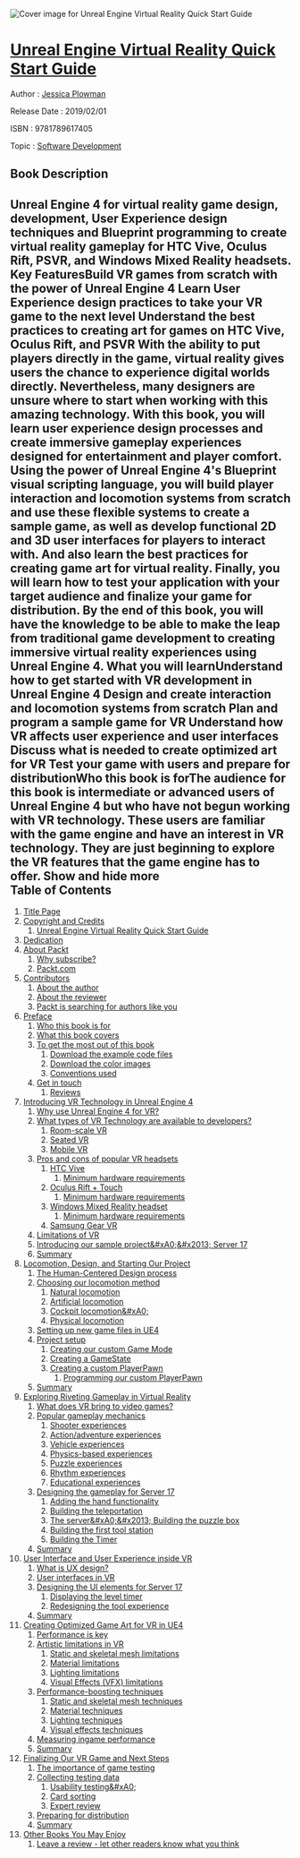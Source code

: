 ![Cover image for Unreal Engine Virtual Reality Quick Start Guide](https://imgdetail.ebookreading.net/cover/cover/software_development/EB9781789617405.jpg)

[Unreal Engine Virtual Reality Quick Start Guide](https://ebookreading.net/view/book/Unreal+Engine+Virtual+Reality+Quick+Start+Guide-EB9781789617405_1.html "Unreal Engine Virtual Reality Quick Start Guide")
====================================================================================================================

Author : [Jessica Plowman](https://ebookreading.net/search/author/Jessica+Plowman)

Release Date : 2019/02/01

ISBN : 9781789617405

Topic : [Software Development](https://ebookreading.net/search/category/software-development)

Book Description
-----------------

 Unreal Engine 4 for virtual reality game design, development, User Experience design techniques and Blueprint programming to create virtual reality gameplay for HTC Vive, Oculus Rift, PSVR, and Windows Mixed Reality headsets. 
Key FeaturesBuild VR games from scratch with the power of Unreal Engine 4 Learn User Experience design practices to take your VR game to the next level Understand the best practices to creating art for games on HTC Vive, Oculus Rift, and PSVR With the ability to put players directly in the game, virtual reality gives users the chance to experience digital worlds directly. Nevertheless, many designers are unsure where to start when working with this amazing technology. 
With this book, you will learn user experience design processes and create immersive gameplay experiences designed for entertainment and player comfort. Using the power of Unreal Engine 4's Blueprint visual scripting language, you will build player interaction and locomotion systems from scratch and use these flexible systems to create a sample game, as well as develop functional 2D and 3D user interfaces for players to interact with. And also learn the best practices for creating game art for virtual reality. Finally, you will learn how to test your application with your target audience and finalize your game for distribution. 
By the end of this book, you will have the knowledge to be able to make the leap from traditional game development to creating immersive virtual reality experiences using Unreal Engine 4. 
What you will learnUnderstand how to get started with VR development in Unreal Engine 4 Design and create interaction and locomotion systems from scratch Plan and program a sample game for VR Understand how VR affects user experience and user interfaces Discuss what is needed to create optimized art for VR Test your game with users and prepare for distributionWho this book is forThe audience for this book is intermediate or advanced users of Unreal Engine 4 but who have not begun working with VR technology. These users are familiar with the game engine and have an interest in VR technology. They are just beginning to explore the VR features that the game engine has to offer.
        Show and hide more                
Table of Contents
-----------------

1. [Title Page](https://ebookreading.net/view/book/Unreal+Engine+Virtual+Reality+Quick+Start+Guide-EB9781789617405_2.html)
1. [Copyright and Credits](https://ebookreading.net/view/book/Unreal+Engine+Virtual+Reality+Quick+Start+Guide-EB9781789617405_3.html)
    1. [Unreal Engine Virtual Reality Quick Start Guide](https://ebookreading.net/view/book/Unreal+Engine+Virtual+Reality+Quick+Start+Guide-EB9781789617405_4.html)
1. [Dedication](https://ebookreading.net/view/book/Unreal+Engine+Virtual+Reality+Quick+Start+Guide-EB9781789617405_5.html)
1. [About Packt](https://ebookreading.net/view/book/Unreal+Engine+Virtual+Reality+Quick+Start+Guide-EB9781789617405_6.html)
    1. [Why subscribe?](https://ebookreading.net/view/book/Unreal+Engine+Virtual+Reality+Quick+Start+Guide-EB9781789617405_7.html)
    1. [Packt.com](https://ebookreading.net/view/book/Unreal+Engine+Virtual+Reality+Quick+Start+Guide-EB9781789617405_8.html)
1. [Contributors](https://ebookreading.net/view/book/Unreal+Engine+Virtual+Reality+Quick+Start+Guide-EB9781789617405_9.html)
    1. [About the author](https://ebookreading.net/view/book/Unreal+Engine+Virtual+Reality+Quick+Start+Guide-EB9781789617405_10.html)
    1. [About the reviewer](https://ebookreading.net/view/book/Unreal+Engine+Virtual+Reality+Quick+Start+Guide-EB9781789617405_11.html)
    1. [Packt is searching for authors like you](https://ebookreading.net/view/book/Unreal+Engine+Virtual+Reality+Quick+Start+Guide-EB9781789617405_12.html)
1. [Preface](https://ebookreading.net/view/book/Unreal+Engine+Virtual+Reality+Quick+Start+Guide-EB9781789617405_14.html)
    1. [Who this book is for](https://ebookreading.net/view/book/Unreal+Engine+Virtual+Reality+Quick+Start+Guide-EB9781789617405_15.html)
    1. [What this book covers](https://ebookreading.net/view/book/Unreal+Engine+Virtual+Reality+Quick+Start+Guide-EB9781789617405_16.html)
    1. [To get the most out of this book](https://ebookreading.net/view/book/Unreal+Engine+Virtual+Reality+Quick+Start+Guide-EB9781789617405_17.html)
        1. [Download the example code files](https://ebookreading.net/view/book/Unreal+Engine+Virtual+Reality+Quick+Start+Guide-EB9781789617405_18.html)
        1. [Download the color images](https://ebookreading.net/view/book/Unreal+Engine+Virtual+Reality+Quick+Start+Guide-EB9781789617405_19.html)
        1. [Conventions used](https://ebookreading.net/view/book/Unreal+Engine+Virtual+Reality+Quick+Start+Guide-EB9781789617405_20.html)
    1. [Get in touch](https://ebookreading.net/view/book/Unreal+Engine+Virtual+Reality+Quick+Start+Guide-EB9781789617405_21.html)
        1. [Reviews](https://ebookreading.net/view/book/Unreal+Engine+Virtual+Reality+Quick+Start+Guide-EB9781789617405_22.html)
1. [Introducing VR Technology in Unreal Engine 4](https://ebookreading.net/view/book/Unreal+Engine+Virtual+Reality+Quick+Start+Guide-EB9781789617405_23.html)
    1. [Why use Unreal Engine 4 for VR?](https://ebookreading.net/view/book/Unreal+Engine+Virtual+Reality+Quick+Start+Guide-EB9781789617405_24.html)
    1. [What types of VR Technology are available to developers?](https://ebookreading.net/view/book/Unreal+Engine+Virtual+Reality+Quick+Start+Guide-EB9781789617405_25.html)
        1. [Room-scale VR](https://ebookreading.net/view/book/Unreal+Engine+Virtual+Reality+Quick+Start+Guide-EB9781789617405_26.html)
        1. [Seated VR](https://ebookreading.net/view/book/Unreal+Engine+Virtual+Reality+Quick+Start+Guide-EB9781789617405_27.html)
        1. [Mobile VR](https://ebookreading.net/view/book/Unreal+Engine+Virtual+Reality+Quick+Start+Guide-EB9781789617405_28.html)
    1. [Pros and cons of popular VR headsets](https://ebookreading.net/view/book/Unreal+Engine+Virtual+Reality+Quick+Start+Guide-EB9781789617405_29.html)
        1. [HTC Vive](https://ebookreading.net/view/book/Unreal+Engine+Virtual+Reality+Quick+Start+Guide-EB9781789617405_30.html)
            1. [Minimum hardware requirements](https://ebookreading.net/view/book/Unreal+Engine+Virtual+Reality+Quick+Start+Guide-EB9781789617405_31.html)
        1. [Oculus Rift + Touch](https://ebookreading.net/view/book/Unreal+Engine+Virtual+Reality+Quick+Start+Guide-EB9781789617405_32.html)
            1. [Minimum hardware requirements](https://ebookreading.net/view/book/Unreal+Engine+Virtual+Reality+Quick+Start+Guide-EB9781789617405_33.html)
        1. [Windows Mixed Reality headset](https://ebookreading.net/view/book/Unreal+Engine+Virtual+Reality+Quick+Start+Guide-EB9781789617405_34.html)
            1. [Minimum hardware requirements](https://ebookreading.net/view/book/Unreal+Engine+Virtual+Reality+Quick+Start+Guide-EB9781789617405_35.html)
        1. [Samsung Gear VR](https://ebookreading.net/view/book/Unreal+Engine+Virtual+Reality+Quick+Start+Guide-EB9781789617405_36.html)
    1. [Limitations of VR](https://ebookreading.net/view/book/Unreal+Engine+Virtual+Reality+Quick+Start+Guide-EB9781789617405_37.html)
    1. [Introducing our sample project&amp;#xA0;&amp;#x2013; Server 17](https://ebookreading.net/view/book/Unreal+Engine+Virtual+Reality+Quick+Start+Guide-EB9781789617405_38.html)
    1. [Summary](https://ebookreading.net/view/book/Unreal+Engine+Virtual+Reality+Quick+Start+Guide-EB9781789617405_39.html)
1. [Locomotion, Design, and Starting Our Project](https://ebookreading.net/view/book/Unreal+Engine+Virtual+Reality+Quick+Start+Guide-EB9781789617405_40.html)
    1. [The Human-Centered Design process](https://ebookreading.net/view/book/Unreal+Engine+Virtual+Reality+Quick+Start+Guide-EB9781789617405_41.html)
    1. [Choosing our locomotion method](https://ebookreading.net/view/book/Unreal+Engine+Virtual+Reality+Quick+Start+Guide-EB9781789617405_42.html)
        1. [Natural locomotion](https://ebookreading.net/view/book/Unreal+Engine+Virtual+Reality+Quick+Start+Guide-EB9781789617405_43.html)
        1. [Artificial locomotion](https://ebookreading.net/view/book/Unreal+Engine+Virtual+Reality+Quick+Start+Guide-EB9781789617405_44.html)
        1. [Cockpit locomotion&amp;#xA0;](https://ebookreading.net/view/book/Unreal+Engine+Virtual+Reality+Quick+Start+Guide-EB9781789617405_45.html)
        1. [Physical locomotion](https://ebookreading.net/view/book/Unreal+Engine+Virtual+Reality+Quick+Start+Guide-EB9781789617405_46.html)
    1. [Setting up new game files in UE4](https://ebookreading.net/view/book/Unreal+Engine+Virtual+Reality+Quick+Start+Guide-EB9781789617405_47.html)
    1. [Project setup](https://ebookreading.net/view/book/Unreal+Engine+Virtual+Reality+Quick+Start+Guide-EB9781789617405_48.html)
        1. [Creating our custom Game Mode](https://ebookreading.net/view/book/Unreal+Engine+Virtual+Reality+Quick+Start+Guide-EB9781789617405_49.html)
        1. [Creating a GameState](https://ebookreading.net/view/book/Unreal+Engine+Virtual+Reality+Quick+Start+Guide-EB9781789617405_50.html)
        1. [Creating a custom PlayerPawn](https://ebookreading.net/view/book/Unreal+Engine+Virtual+Reality+Quick+Start+Guide-EB9781789617405_51.html)
            1. [Programming our custom PlayerPawn](https://ebookreading.net/view/book/Unreal+Engine+Virtual+Reality+Quick+Start+Guide-EB9781789617405_52.html)
    1. [Summary](https://ebookreading.net/view/book/Unreal+Engine+Virtual+Reality+Quick+Start+Guide-EB9781789617405_53.html)
1. [Exploring Riveting Gameplay in Virtual Reality](https://ebookreading.net/view/book/Unreal+Engine+Virtual+Reality+Quick+Start+Guide-EB9781789617405_54.html)
    1. [What does VR bring to video games?](https://ebookreading.net/view/book/Unreal+Engine+Virtual+Reality+Quick+Start+Guide-EB9781789617405_55.html)
    1. [Popular gameplay mechanics](https://ebookreading.net/view/book/Unreal+Engine+Virtual+Reality+Quick+Start+Guide-EB9781789617405_56.html)
        1. [Shooter experiences](https://ebookreading.net/view/book/Unreal+Engine+Virtual+Reality+Quick+Start+Guide-EB9781789617405_57.html)
        1. [Action/adventure experiences](https://ebookreading.net/view/book/Unreal+Engine+Virtual+Reality+Quick+Start+Guide-EB9781789617405_58.html)
        1. [Vehicle experiences](https://ebookreading.net/view/book/Unreal+Engine+Virtual+Reality+Quick+Start+Guide-EB9781789617405_59.html)
        1. [Physics-based experiences](https://ebookreading.net/view/book/Unreal+Engine+Virtual+Reality+Quick+Start+Guide-EB9781789617405_60.html)
        1. [Puzzle experiences](https://ebookreading.net/view/book/Unreal+Engine+Virtual+Reality+Quick+Start+Guide-EB9781789617405_61.html)
        1. [Rhythm experiences](https://ebookreading.net/view/book/Unreal+Engine+Virtual+Reality+Quick+Start+Guide-EB9781789617405_62.html)
        1. [Educational experiences](https://ebookreading.net/view/book/Unreal+Engine+Virtual+Reality+Quick+Start+Guide-EB9781789617405_63.html)
    1. [Designing the gameplay for Server 17](https://ebookreading.net/view/book/Unreal+Engine+Virtual+Reality+Quick+Start+Guide-EB9781789617405_64.html)
        1. [Adding the hand functionality](https://ebookreading.net/view/book/Unreal+Engine+Virtual+Reality+Quick+Start+Guide-EB9781789617405_65.html)
        1. [Building the teleportation](https://ebookreading.net/view/book/Unreal+Engine+Virtual+Reality+Quick+Start+Guide-EB9781789617405_66.html)
        1. [The server&amp;#xA0;&amp;#x2013; Building the puzzle box](https://ebookreading.net/view/book/Unreal+Engine+Virtual+Reality+Quick+Start+Guide-EB9781789617405_67.html)
        1. [Building the first tool station](https://ebookreading.net/view/book/Unreal+Engine+Virtual+Reality+Quick+Start+Guide-EB9781789617405_68.html)
        1. [Building the Timer](https://ebookreading.net/view/book/Unreal+Engine+Virtual+Reality+Quick+Start+Guide-EB9781789617405_69.html)
    1. [Summary](https://ebookreading.net/view/book/Unreal+Engine+Virtual+Reality+Quick+Start+Guide-EB9781789617405_70.html)
1. [User Interface and User Experience inside VR](https://ebookreading.net/view/book/Unreal+Engine+Virtual+Reality+Quick+Start+Guide-EB9781789617405_71.html)
    1. [What is UX design?](https://ebookreading.net/view/book/Unreal+Engine+Virtual+Reality+Quick+Start+Guide-EB9781789617405_72.html)
    1. [User interfaces in VR](https://ebookreading.net/view/book/Unreal+Engine+Virtual+Reality+Quick+Start+Guide-EB9781789617405_73.html)
    1. [Designing the UI elements for Server 17](https://ebookreading.net/view/book/Unreal+Engine+Virtual+Reality+Quick+Start+Guide-EB9781789617405_74.html)
        1. [Displaying the level timer](https://ebookreading.net/view/book/Unreal+Engine+Virtual+Reality+Quick+Start+Guide-EB9781789617405_75.html)
        1. [Redesigning the tool experience](https://ebookreading.net/view/book/Unreal+Engine+Virtual+Reality+Quick+Start+Guide-EB9781789617405_76.html)
    1. [Summary](https://ebookreading.net/view/book/Unreal+Engine+Virtual+Reality+Quick+Start+Guide-EB9781789617405_77.html)
1. [Creating Optimized Game Art for VR in UE4](https://ebookreading.net/view/book/Unreal+Engine+Virtual+Reality+Quick+Start+Guide-EB9781789617405_78.html)
    1. [Performance is key](https://ebookreading.net/view/book/Unreal+Engine+Virtual+Reality+Quick+Start+Guide-EB9781789617405_79.html)
    1. [Artistic limitations in VR](https://ebookreading.net/view/book/Unreal+Engine+Virtual+Reality+Quick+Start+Guide-EB9781789617405_80.html)
        1. [Static and skeletal mesh limitations](https://ebookreading.net/view/book/Unreal+Engine+Virtual+Reality+Quick+Start+Guide-EB9781789617405_81.html)
        1. [Material limitations](https://ebookreading.net/view/book/Unreal+Engine+Virtual+Reality+Quick+Start+Guide-EB9781789617405_82.html)
        1. [Lighting limitations](https://ebookreading.net/view/book/Unreal+Engine+Virtual+Reality+Quick+Start+Guide-EB9781789617405_83.html)
        1. [Visual Effects (VFX) limitations](https://ebookreading.net/view/book/Unreal+Engine+Virtual+Reality+Quick+Start+Guide-EB9781789617405_84.html)
    1. [Performance-boosting techniques](https://ebookreading.net/view/book/Unreal+Engine+Virtual+Reality+Quick+Start+Guide-EB9781789617405_85.html)
        1. [Static and skeletal mesh techniques](https://ebookreading.net/view/book/Unreal+Engine+Virtual+Reality+Quick+Start+Guide-EB9781789617405_86.html)
        1. [Material techniques](https://ebookreading.net/view/book/Unreal+Engine+Virtual+Reality+Quick+Start+Guide-EB9781789617405_87.html)
        1. [Lighting techniques](https://ebookreading.net/view/book/Unreal+Engine+Virtual+Reality+Quick+Start+Guide-EB9781789617405_88.html)
        1. [Visual effects techniques](https://ebookreading.net/view/book/Unreal+Engine+Virtual+Reality+Quick+Start+Guide-EB9781789617405_89.html)
    1. [Measuring ingame performance](https://ebookreading.net/view/book/Unreal+Engine+Virtual+Reality+Quick+Start+Guide-EB9781789617405_90.html)
    1. [Summary](https://ebookreading.net/view/book/Unreal+Engine+Virtual+Reality+Quick+Start+Guide-EB9781789617405_91.html)
1. [Finalizing Our VR Game and Next Steps](https://ebookreading.net/view/book/Unreal+Engine+Virtual+Reality+Quick+Start+Guide-EB9781789617405_92.html)
    1. [The importance of game testing](https://ebookreading.net/view/book/Unreal+Engine+Virtual+Reality+Quick+Start+Guide-EB9781789617405_93.html)
    1. [Collecting testing data](https://ebookreading.net/view/book/Unreal+Engine+Virtual+Reality+Quick+Start+Guide-EB9781789617405_94.html)
        1. [Usability testing&amp;#xA0;](https://ebookreading.net/view/book/Unreal+Engine+Virtual+Reality+Quick+Start+Guide-EB9781789617405_95.html)
        1. [Card sorting](https://ebookreading.net/view/book/Unreal+Engine+Virtual+Reality+Quick+Start+Guide-EB9781789617405_96.html)
        1. [Expert review](https://ebookreading.net/view/book/Unreal+Engine+Virtual+Reality+Quick+Start+Guide-EB9781789617405_97.html)
    1. [Preparing for distribution](https://ebookreading.net/view/book/Unreal+Engine+Virtual+Reality+Quick+Start+Guide-EB9781789617405_98.html)
    1. [Summary](https://ebookreading.net/view/book/Unreal+Engine+Virtual+Reality+Quick+Start+Guide-EB9781789617405_99.html)
1. [Other Books You May Enjoy](https://ebookreading.net/view/book/Unreal+Engine+Virtual+Reality+Quick+Start+Guide-EB9781789617405_100.html)
    1. [Leave a review - let other readers know what you think](https://ebookreading.net/view/book/Unreal+Engine+Virtual+Reality+Quick+Start+Guide-EB9781789617405_101.html)
